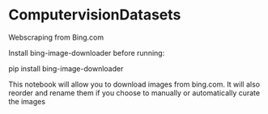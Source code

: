 # ComputervisionDatasets
Webscraping from Bing.com

Install bing-image-downloader before running:

pip install bing-image-downloader


This notebook will allow you to download images from bing.com. It will also reorder and rename them if you choose to manually or automatically curate the images




